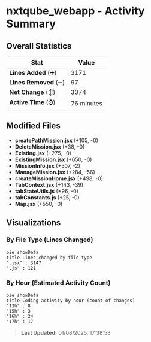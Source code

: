 # nxtqube_webapp - Activity Summary 

## Overall Statistics

| Stat                   | Value                                                             |
| ---------------------- | ----------------------------------------------------------------- |
| **Lines Added** (➕)   | 3171                                          |
| **Lines Removed** (➖) | 97                                        |
| **Net Change** (↕)    | 3074                |
| **Active Time** (⌚)   | 76 minutes |


## Modified Files
- **createPathMission.jsx** (+105, -0)
- **DeleteMission.jsx** (+38, -0)
- **Existing.jsx** (+275, -0)
- **ExistingMission.jsx** (+650, -0)
- **MissionInfo.jsx** (+507, -2)
- **ManageMission.jsx** (+284, -56)
- **createMissionHome.jsx** (+498, -0)
- **TabContext.jsx** (+143, -39)
- **tabStateUtils.js** (+96, -0)
- **tabConstants.js** (+25, -0)
- **Map.jsx** (+550, -0)

## Visualizations

### By File Type (Lines Changed)

```mermaid
pie showData
title Lines changed by file type
".jsx" : 3147
".js" : 121
```

### By Hour (Estimated Activity Count)

```mermaid
pie showData
title Coding activity by hour (count of changes)
"13h" : 8
"15h" : 3
"16h" : 24
"17h" : 17
```


> **Last Updated:** 01/08/2025, 17:38:53